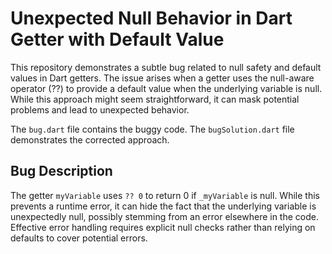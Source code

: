 # Unexpected Null Behavior in Dart Getter with Default Value

This repository demonstrates a subtle bug related to null safety and default values in Dart getters. The issue arises when a getter uses the null-aware operator (??) to provide a default value when the underlying variable is null. While this approach might seem straightforward, it can mask potential problems and lead to unexpected behavior.

The `bug.dart` file contains the buggy code.  The `bugSolution.dart` file demonstrates the corrected approach.

## Bug Description
The getter `myVariable` uses `?? 0` to return 0 if `_myVariable` is null. While this prevents a runtime error, it can hide the fact that the underlying variable is unexpectedly null, possibly stemming from an error elsewhere in the code.  Effective error handling requires explicit null checks rather than relying on defaults to cover potential errors.